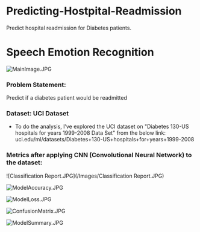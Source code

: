 # Predicting-Hostpital-Readmission
Predict hospital readmission for Diabetes patients. 

# Speech Emotion Recognition

![MainImage.JPG](/Images/MainImage.JPG)


### Problem Statement: 
Predict if a diabetes patient would be readmitted 


### Dataset: UCI Dataset
* To do the analysis, I’ve explored the UCI dataset on "Diabetes 130-US hospitals for years 1999-2008 Data Set" from the below link:
uci.edu/ml/datasets/Diabetes+130-US+hospitals+for+years+1999-2008 

### Metrics after applying CNN (Convolutional Neural Network) to the dataset:

![Classification Report.JPG](/Images/Classification Report.JPG) 

![ModelAccuracy.JPG](/Images/ModelAccuracy.JPG)

![ModelLoss.JPG](/Images/ModelLoss.JPG)

![ConfusionMatrix.JPG](/Images/ConfusionMatrix.JPG)

![ModelSummary.JPG](/Images/ModelSummary.JPG)
